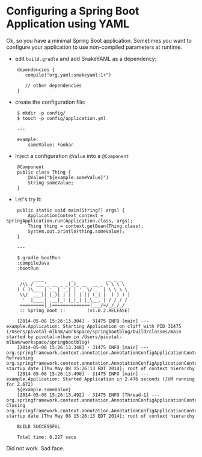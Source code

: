 # Configuring a Spring Boot Application using YAML

Ok, so you have a minimal Spring Boot application.  Sometimes you want to configure your application to use non-compiled parameters at runtime.

- edit `build.gradle` and add SnakeYAML as a dependency:

```
    dependencies {
       compile("org.yaml:snakeyaml:1+")

       // other dependencies
    }
```

- create the configuration file:

```
    $ mkdir -p config/
    $ touch -p config/application.yml

    ---

    example:
        someValue: Foobar

```

- Inject a configuration `@Value` into a `@Component`

```
    @Component
    public class Thing {
        @Value("${example.someValue}")
        String someValue;
    }
```


- Let's try it:

```
    public static void main(String[] args) {
        ApplicationContext context = SpringApplication.run(Application.class, args);
        Thing thing = context.getBean(Thing.class);
        System.out.println(thing.someValue);
    }

    ---

    $ gradle bootRun
    :compileJava
    :bootRun

      .   ____          _            __ _ _
     /\\ / ___'_ __ _ _(_)_ __  __ _ \ \ \ \
    ( ( )\___ | '_ | '_| | '_ \/ _` | \ \ \ \
     \\/  ___)| |_)| | | | | || (_| |  ) ) ) )
      '  |____| .__|_| |_|_| |_\__, | / / / /
     =========|_|==============|___/=/_/_/_/
     :: Spring Boot ::        (v1.0.2.RELEASE)

    [2014-05-08 15:26:13.304] - 31475 INFO [main] --- example.Application: Starting Application on cliff with PID 31475 (/Users/pivotal-mlbam/workspace/springbootblog/build/classes/main started by pivotal-mlbam in /Users/pivotal-mlbam/workspace/springbootblog)
    [2014-05-08 15:26:13.348] - 31475 INFO [main] --- org.springframework.context.annotation.AnnotationConfigApplicationContext: Refreshing org.springframework.context.annotation.AnnotationConfigApplicationContext@dd86b03: startup date [Thu May 08 15:26:13 EDT 2014]; root of context hierarchy
    [2014-05-08 15:26:13.490] - 31475 INFO [main] --- example.Application: Started Application in 2.476 seconds (JVM running for 2.672)
    ${example.someValue}
    [2014-05-08 15:26:13.492] - 31475 INFO [Thread-1] --- org.springframework.context.annotation.AnnotationConfigApplicationContext: Closing org.springframework.context.annotation.AnnotationConfigApplicationContext@dd86b03: startup date [Thu May 08 15:26:13 EDT 2014]; root of context hierarchy

    BUILD SUCCESSFUL

    Total time: 8.227 secs

```

Did not work.  Sad face.
